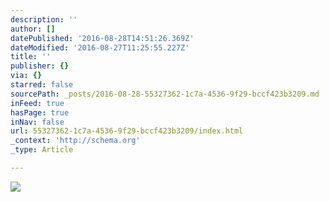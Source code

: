 ```yaml
---
description: ''
author: []
datePublished: '2016-08-28T14:51:26.369Z'
dateModified: '2016-08-27T11:25:55.227Z'
title: ''
publisher: {}
via: {}
starred: false
sourcePath: _posts/2016-08-28-55327362-1c7a-4536-9f29-bccf423b3209.md
inFeed: true
hasPage: true
inNav: false
url: 55327362-1c7a-4536-9f29-bccf423b3209/index.html
_context: 'http://schema.org'
_type: Article

---
```

![](https://the-grid-user-content.s3-us-west-2.amazonaws.com/d3ba1c84-5969-4631-8177-ec67a3ce8d93.jpg)